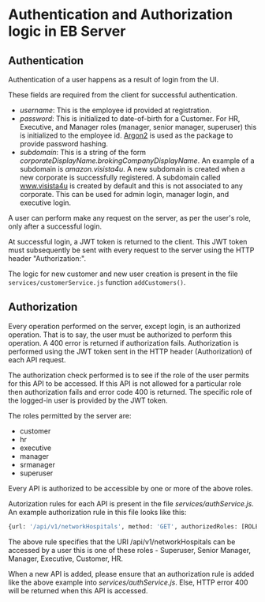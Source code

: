 # Authentication and Authorization logic in EB Server

## Authentication
Authentication of a user happens as a result of login from the UI.

These fields are required from the client for successful authentication.

- *username*: This is the employee id provided at registration.
- *password*: This is initialized to date-of-birth for a Customer. For HR, Executive, and Manager roles  (manager, senior manager, superuser) this is initialized to the employee id. [Argon2](https://www.npmjs.com/package/argon2) is used as the package to provide password hashing.
- *subdomain*: This is a string of the form _corporateDisplayName.brokingCompanyDisplayName_. An example of a subdomain is _amazon.visista4u_. A new subdomain is created when a new corporate is successfully registered. A subdomain called www.visista4u is created by default and this is not associated to any corporate. This can be used for admin login, manager login, and executive login. 

A user can perform make any request on the server, as per the user's role, only after a successful login.

At successful login, a JWT token is returned to the client. This JWT token must subsequently be sent with every request to the server using the HTTP header "Authorization:<JWT token>".

The logic for new customer and new user creation is present in the file <code>services/customerService.js</code> function <code>addCustomers()</code>.

## Authorization
Every operation performed on the server, except login, is an authorized operation. That is to say, the user must be authorized to perform this operation. A 400 error is returned if authorization fails. Authorization is performed using the JWT token sent in the HTTP header (Authorization) of each API request.

The authorization check performed is to see if the role of the user permits for this API to be accessed. If this API is not allowed for a particular role then authorization fails and error code 400 is returned. The specific role of the logged-in user is provided by the JWT token.

The roles permitted by the server are:

- customer
- hr
- executive
- manager
- srmanager
- superuser

Every API is authorized to be accessible by one or more of the above roles.

Autorization rules for each API is present in the file _services/authService.js_. An example authorization rule in this file looks like this:
```bash
{url: '/api/v1/networkHospitals', method: 'GET', authorizedRoles: [ROLE_SUPERUSER, ROLE_SRMANAGER, ROLE_MANAGER, ROLE_EXECUTIVE, ROLE_CUSTOMER, ROLE_HR]},
```
The above rule specifies that the URI /api/v1/networkHospitals can be accessed by a user this is one of these roles - Superuser, Senior Manager, Manager, Executive, Customer, HR. 

When a new API is added, please ensure that an authorization rule is added like the above example into _services/authService.js_. Else, HTTP error 400 will be returned when this API is accessed.
